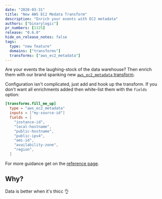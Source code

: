 ```yaml
---
date: "2020-03-31"
title: "New AWS EC2 Medata Transform"
description: "Enrich your events with EC2 metadata"
authors: ["binarylogic"]
pr_numbers: [1325]
release: "0.6.0"
hide_on_release_notes: false
tags:
  type: "new feature"
  domains: ["transforms"]
  transforms: ["aws_ec2_metadata"]
---
```


Are your events the laughing-stock of the data warehouse? Then enrich them with
our brand spanking new [`aws_ec2_metadata` transform][docs.transforms.aws_ec2_metadata].

<!--more-->

Configuration isn't complicated, just add and hook up the transform. If you
don't want all enrichments added then white-list them with the `fields` option:

```toml
[transforms.fill_me_up]
  type = "aws_ec2_metadata"
  inputs = ["my-source-id"]
  fields = [
    "instance-id",
    "local-hostname",
    "public-hostname",
    "public-ipv4",
    "ami-id",
    "availability-zone",
    "region",
  ]
```

For more guidance get on the [reference page][docs.transforms.aws_ec2_metadata].

## Why?

Data is better when it's thicc 👌

[docs.transforms.aws_ec2_metadata]: /docs/reference/configuration/transforms/aws_ec2_metadata
